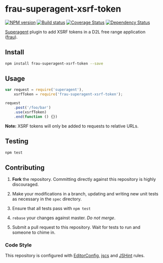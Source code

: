 # frau-superagent-xsrf-token

[![NPM version][npm-image]][npm-url]
[![Build status][ci-image]][ci-url]
[![Coverage Status][coverage-image]][coverage-url]
[![Dependency Status][dependencies-image]][dependencies-url]

[Superagent][superagent] plugin to add XSRF tokens in a D2L free range
application ([frau](https://www.npmjs.com/browse/keyword/frau)).

## Install
```sh
npm install frau-superagent-xsrf-token --save
```

## Usage
```js
var request = require('superagent'),
	xsrfToken = require('frau-superagent-xsrf-token');

request
	.post('/foo/bar')
	.use(xsrfToken)
	.end(function () {})
```

__Note:__ XSRF tokens will only be added to requests to relative URLs.

## Testing

```bash
npm test
```


## Contributing

1. **Fork** the repository. Committing directly against this repository is
   highly discouraged.

2. Make your modifications in a branch, updating and writing new unit tests
   as necessary in the `spec` directory.

3. Ensure that all tests pass with `npm test`

4. `rebase` your changes against master. *Do not merge*.

5. Submit a pull request to this repository. Wait for tests to run and someone
   to chime in.

### Code Style

This repository is configured with [EditorConfig][EditorConfig], [jscs][jscs]
and [JSHint][JSHint] rules.


[npm-url]: https://www.npmjs.org/package/frau-superagent-xsrf-token
[npm-image]: https://img.shields.io/npm/v/frau-superagent-xsrf-token.svg
[ci-url]: https://travis-ci.org/Brightspace/frau-superagent-xsrf-token
[ci-image]: https://img.shields.io/travis/Brightspace/frau-superagent-xsrf-token.svg
[coverage-url]: https://coveralls.io/r/Brightspace/frau-superagent-xsrf-token?branch=master
[coverage-image]: https://img.shields.io/coveralls/Brightspace/frau-superagent-xsrf-token.svg
[dependencies-url]: https://david-dm.org/Brightspace/frau-superagent-xsrf-token
[dependencies-image]: https://img.shields.io/david/Brightspace/frau-superagent-xsrf-token.svg

[superagent]: https://visionmedia.github.io/superagent/

[EditorConfig]: http://editorconfig.org/
[jscs]: http://jscs.info/
[JSHint]: http://jshint.com/
